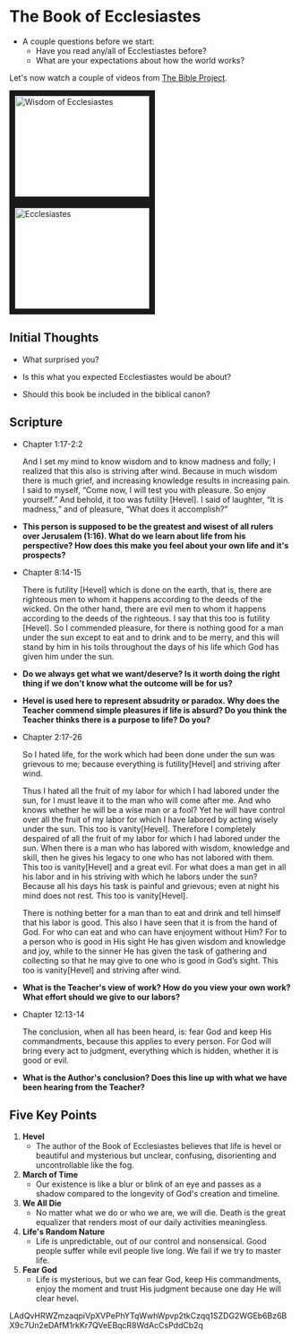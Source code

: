 # The Book of Ecclesiastes

* A couple questions before we start:
   * Have you read any/all of Ecclestiastes before?
   * What are your expectations about how the world works?
   
Let's now watch a couple of videos from [The Bible Project](https://thebibleproject.com).

<a href="https://www.youtube.com/watch?v=VeUiuSK81-0" target="_blank"><img src="http://img.youtube.com/vi/VeUiuSK81-0/0.jpg" alt="Wisdom of Ecclesiastes" width="240" height="180" border="10" /></a>  <a href="https://www.youtube.com/watch?v=lrsQ1tc-2wk" target="_blank"><img src="http://img.youtube.com/vi/lrsQ1tc-2wk/0.jpg" alt="Ecclesiastes" width="240" height="180" border="10" /></a>

## Initial Thoughts
* What surprised you?

* Is this what you expected Ecclestiastes would be about?

* Should this book be included in the biblical canon?

## Scripture
* Chapter 1:17-2:2
  <p>And I set my mind to know wisdom and to know madness and folly; I realized that this also is striving after wind. Because in much wisdom there is much grief, and increasing knowledge results in increasing pain. I said to myself, “Come now, I will test you with pleasure. So enjoy yourself.” And behold, it too was futility [Hevel]. I said of laughter, “It is madness,” and of pleasure, “What does it accomplish?”</p>
* **This person is supposed to be the greatest and wisest of all rulers over Jerusalem (1:16). What do we learn about life from his perspective? How does this make you feel about your own life and it's prospects?**

* Chapter 8:14-15
  <p>There is futility [Hevel]  which is done on the earth, that is, there are righteous men to whom it happens according to the deeds of the wicked. On the other hand, there are evil men to whom it happens according to the deeds of the righteous. I say that this too is futility [Hevel]. So I commended pleasure, for there is nothing good for a man under the sun except to eat and to drink and to be merry, and this will stand by him in his toils throughout the days of his life which God has given him under the sun.</p>
* **Do we always get what we want/deserve? Is it worth doing the right thing if we don't know what the outcome will be for us?** 
* **Hevel is used here to represent absudrity or paradox. Why does the Teacher commend simple pleasures if life is absurd? Do you think the Teacher thinks there is a purpose to life? Do you?**

* Chapter 2:17-26
  <p> So I hated life, for the work which had been done under the sun was grievous to me; because everything is futility[Hevel] and striving after wind.</p>
  <p>Thus I hated all the fruit of my labor for which I had labored under the sun, for I must leave it to the man who will come after me. And who knows whether he will be a wise man or a fool? Yet he will have control over all the fruit of my labor for which I have labored by acting wisely under the sun. This too is vanity[Hevel]. Therefore I completely despaired of all the fruit of my labor for which I had labored under the sun. When there is a man who has labored with wisdom, knowledge and skill, then he gives his legacy to one who has not labored with them. This too is vanity[Hevel] and a great evil. For what does a man get in all his labor and in his striving with which he labors under the sun? Because all his days his task is painful and grievous; even at night his mind does not rest. This too is vanity[Hevel].</p>
  <p> There is nothing better for a man than to eat and drink and tell himself that his labor is good. This also I have seen that it is from the hand of God. For who can eat and who can have enjoyment without Him? For to a person who is good in His sight He has given wisdom and knowledge and joy, while to the sinner He has given the task of gathering and collecting so that he may give to one who is good in God’s sight. This too is vanity[Hevel] and striving after wind.</p> 
* **What is the Teacher's view of work? How do you view your own work? What effort should we give to our labors?**
    
* Chapter 12:13-14
  <p>The conclusion, when all has been heard, is: fear God and keep His commandments, because this applies to every person. For God will bring every act to judgment, everything which is hidden, whether it is good or evil.</p> 
* **What is the Author's conclusion? Does this line up with what we have been hearing from the Teacher?** 

## Five Key Points

1. **Hevel**
    * The author of the Book of Ecclesiastes believes that life is hevel or beautiful and mysterious but unclear, confusing, disorienting and uncontrollable like the fog.
2. **March of Time**
    * Our existence is like a blur or blink of an eye and passes as a shadow compared to the longevity of God's creation and timeline.
3. **We All Die**
    * No matter what we do or who we are, we will die. Death is the great equalizer that renders most of our daily activities meaningless.
4. **Life's Random Nature**
    * Life is unpredictable, out of our control and nonsensical. Good people suffer while evil people live long. We fail if we try to master life.
5. **Fear God**
    * Life is mysterious, but we can fear God, keep His commandments, enjoy the moment and trust His judgment because one day He will clear hevel.
    
    
    
LAdQvHRWZmzaqpiVpXVPePhYTqWwhWpvp2tkCzqq1SZDG2WGEb6Bz6BX9c7Un2eDAfM1rkKr7QVeEBqcR8WdAcCsPddCb2q
